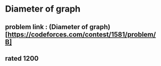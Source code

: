 # Diameter of graph

## problem link : (Diameter of graph)[https://codeforces.com/contest/1581/problem/B]

## rated 1200
